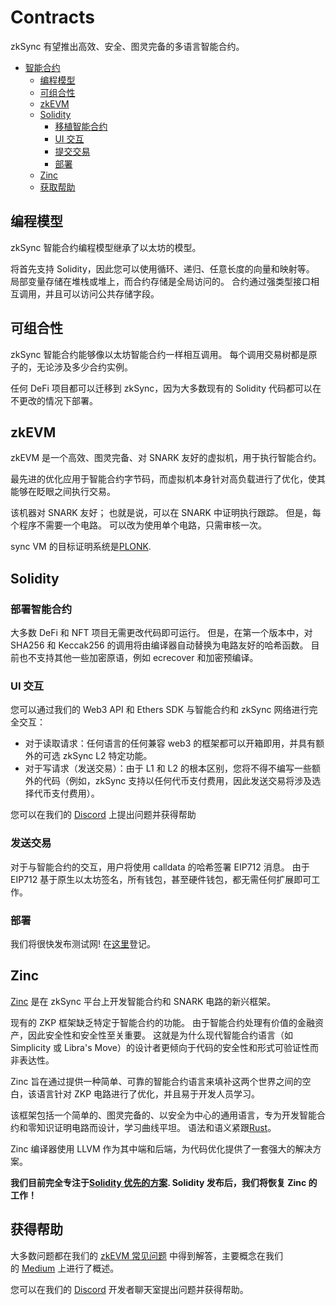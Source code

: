 # Contracts

zkSync 有望推出高效、安全、图灵完备的多语言智能合约。

- [智能合约](https://merlin-li.github.io/zksync/contracts#smart-contracts)
    - [编程模型](https://merlin-li.github.io/zksync/contracts#programming-model)
    - [可组合性](https://merlin-li.github.io/zksync/contracts#composability)
    - [zkEVM](https://merlin-li.github.io/zksync/contracts#zkevm)
    - [Solidity](https://merlin-li.github.io/zksync/contracts#solidity)
        - [移植智能合约](https://merlin-li.github.io/zksync/contracts#porting-smart-contracts)
        - [UI 交互](https://merlin-li.github.io/zksync/contracts#ui-interaction)
        - [提交交易](https://merlin-li.github.io/zksync/contracts#submitting-transactions)
        - [部署](https://merlin-li.github.io/zksync/contracts#deployment)
    - [Zinc](https://merlin-li.github.io/zksync/contracts#zinc)
    - [获取帮助](https://merlin-li.github.io/zksync/contracts#getting-help)

## **编程模型**

zkSync 智能合约编程模型继承了以太坊的模型。

将首先支持 Solidity，因此您可以使用循环、递归、任意长度的向量和映射等。 局部变量存储在堆栈或堆上，而合约存储是全局访问的。 合约通过强类型接口相互调用，并且可以访问公共存储字段。

## **可组合性**

zkSync 智能合约能够像以太坊智能合约一样相互调用。 每个调用交易树都是原子的，无论涉及多少合约实例。

任何 DeFi 项目都可以迁移到 zkSync，因为大多数现有的 Solidity 代码都可以在不更改的情况下部署。

## **zkEVM**

zkEVM 是一个高效、图灵完备、对 SNARK 友好的虚拟机，用于执行智能合约。

最先进的优化应用于智能合约字节码，而虚拟机本身针对高负载进行了优化，使其能够在眨眼之间执行交易。

该机器对 SNARK 友好； 也就是说，可以在 SNARK 中证明执行跟踪。 但是，每个程序不需要一个电路。 可以改为使用单个电路，只需审核一次。

sync VM 的目标证明系统是[PLONK](https://eprint.iacr.org/2019/953).

## **Solidity**

### **部署智能合约**

大多数 DeFi 和 NFT 项目无需更改代码即可运行。 但是，在第一个版本中，对 SHA256 和 Keccak256 的调用将由编译器自动替换为电路友好的哈希函数。 目前也不支持其他一些加密原语，例如 ecrecover 和加密预编译。

### **UI 交互**

您可以通过我们的 Web3 API 和 Ethers SDK 与智能合约和 zkSync 网络进行完全交互：

- 对于读取请求：任何语言的任何兼容 web3 的框架都可以开箱即用，并具有额外的可选 zkSync L2 特定功能。
- 对于写请求（发送交易）：由于 L1 和 L2 的根本区别，您将不得不编写一些额外的代码（例如，zkSync 支持以任何代币支付费用，因此发送交易将涉及选择代币支付费用）。

您可以在我们的 [Discord](https://discord.gg/nMaPGrDDwk) 上提出问题并获得帮助

### **发送交易**

对于与智能合约的交互，用户将使用 calldata 的哈希签署 EIP712 消息。 由于 EIP712 基于原生以太坊签名，所有钱包，甚至硬件钱包，都无需任何扩展即可工作。

### 部署

我们将很快发布测试网! 在[这里](https://forms.gle/jQQnJJeuVSVcmkqj9)登记。

## **Zinc**

[Zinc](https://github.com/matter-labs/zinc) 是在 zkSync 平台上开发智能合约和 SNARK 电路的新兴框架。

现有的 ZKP 框架缺乏特定于智能合约的功能。 由于智能合约处理有价值的金融资产，因此安全性和安全性至关重要。 这就是为什么现代智能合约语言（如 Simplicity 或 Libra's Move）的设计者更倾向于代码的安全性和形式可验证性而非表达性。

Zinc 旨在通过提供一种简单、可靠的智能合约语言来填补这两个世界之间的空白，该语言针对 ZKP 电路进行了优化，并且易于开发人员学习。

该框架包括一个简单的、图灵完备的、以安全为中心的通用语言，专为开发智能合约和零知识证明电路而设计，学习曲线平坦。 语法和语义紧跟[Rust](https://www.rust-lang.org/)。

Zinc 编译器使用 LLVM 作为其中端和后端，为代码优化提供了一套强大的解决方案。

**我们目前完全专注于[Solidity 优先的方案](https://medium.com/matter-labs/unisync-a-port-of-uniswap-v2-on-the-zkevm-b12954748504). Solidity 发布后，我们将恢复 Zinc 的工作！**

## **获得帮助**

大多数问题都在我们的 [zkEVM 常见问题](https://merlin-li.github.io/zkevm/) 中得到解答，主要概念在我们的 [Medium](https://medium.com/matter-labs) 上进行了概述。

您可以在我们的 [Discord](https://discord.gg/5b6s7VTC) 开发者聊天室提出问题并获得帮助。